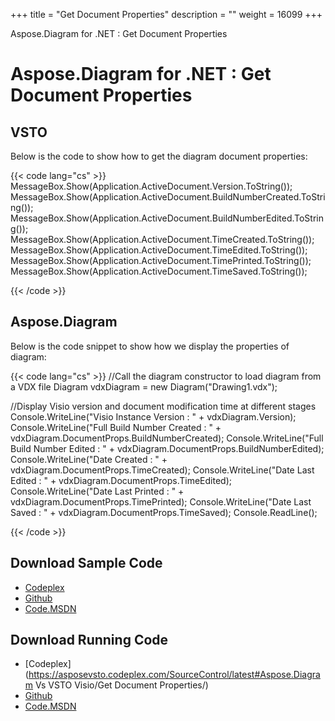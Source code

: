 +++
title = "Get Document Properties" 
description = "" 
weight = 16099 
+++

Aspose.Diagram for .NET : Get Document Properties  

# Aspose.Diagram for .NET : Get Document Properties


## VSTO

Below is the code to show how to get the diagram document properties:

{{< code lang="cs" >}}
 MessageBox.Show(Application.ActiveDocument.Version.ToString());
 MessageBox.Show(Application.ActiveDocument.BuildNumberCreated.ToString());
 MessageBox.Show(Application.ActiveDocument.BuildNumberEdited.ToString());
 MessageBox.Show(Application.ActiveDocument.TimeCreated.ToString());
 MessageBox.Show(Application.ActiveDocument.TimeEdited.ToString());
 MessageBox.Show(Application.ActiveDocument.TimePrinted.ToString());
 MessageBox.Show(Application.ActiveDocument.TimeSaved.ToString());

{{< /code >}}

## Aspose.Diagram

Below is the code snippet to show how we display the properties of diagram:

{{< code lang="cs" >}}
 //Call the diagram constructor to load diagram from a VDX file
 Diagram vdxDiagram = new Diagram("Drawing1.vdx");

 //Display Visio version and document modification time at different stages
 Console.WriteLine("Visio Instance Version : " + vdxDiagram.Version);
 Console.WriteLine("Full Build Number Created : " + vdxDiagram.DocumentProps.BuildNumberCreated);
 Console.WriteLine("Full Build Number Edited : " + vdxDiagram.DocumentProps.BuildNumberEdited);
 Console.WriteLine("Date Created : " + vdxDiagram.DocumentProps.TimeCreated);
 Console.WriteLine("Date Last Edited : " + vdxDiagram.DocumentProps.TimeEdited);
 Console.WriteLine("Date Last Printed : " + vdxDiagram.DocumentProps.TimePrinted);
 Console.WriteLine("Date Last Saved : " + vdxDiagram.DocumentProps.TimeSaved);
 Console.ReadLine();

{{< /code >}}

## Download Sample Code

*   [Codeplex](https://asposevsto.codeplex.com/releases/view/617141)
*   [Github](https://github.com/aspose-diagram/Aspose.Diagram-for-.NET/releases/tag/AsposeDiagramVsVSTOv1.1)
*   [Code.MSDN](https://code.msdn.microsoft.com/AsposeDiagram-Vs-VSTO-fb086932)

## Download Running Code

*   [Codeplex](https://asposevsto.codeplex.com/SourceControl/latest#Aspose.Diagram Vs VSTO Visio/Get Document Properties/)
*   [Github](https://github.com/aspose-diagram/Aspose.Diagram-for-.NET/tree/master/Plugins/Aspose.Diagram%20Vs%20VSTO%20Visio/Code%20Comparison%20of%20Common%20Features/Get%20Document%20Properties)
*   [Code.MSDN](https://code.msdn.microsoft.com/AsposeDiagram-Vs-VSTO-fb086932/view/SourceCode#content)

